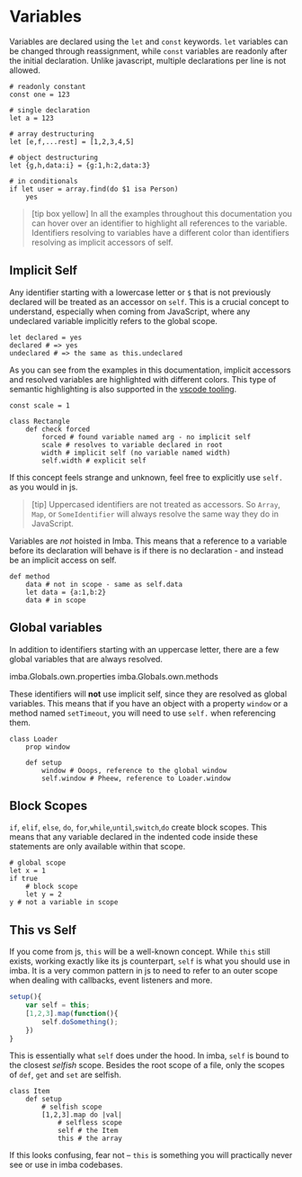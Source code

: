 # Variables

Variables are declared using the `let` and `const` keywords. `let` variables can be changed through reassignment, while `const` variables are readonly after the initial declaration. Unlike javascript, multiple declarations per line is not allowed.

```imba
# readonly constant
const one = 123

# single declaration
let a = 123

# array destructuring
let [e,f,...rest] = [1,2,3,4,5]

# object destructuring
let {g,h,data:i} = {g:1,h:2,data:3}

# in conditionals
if let user = array.find(do $1 isa Person)
	yes
```

> [tip box yellow] In all the examples throughout this documentation you can hover over an identifier to highlight all references to the variable. Identifiers resolving to variables have a different color than identifiers resolving as implicit accessors of self.

## Implicit Self

Any identifier starting with a lowercase letter or `$` that is not previously declared will be treated as an accessor on `self`. This is a crucial concept to understand, especially when coming from JavaScript, where any undeclared variable implicitly refers to the global scope.

```imba
let declared = yes
declared # => yes
undeclared # => the same as this.undeclared
```

As you can see from the examples in this documentation, implicit accessors and resolved variables are highlighted with different colors. This type of semantic highlighting is also supported in the [vscode tooling](https://marketplace.visualstudio.com/items?itemName=scrimba.vsimba).

```imba
const scale = 1

class Rectangle
    def check forced
        forced # found variable named arg - no implicit self
        scale # resolves to variable declared in root
        width # implicit self (no variable named width)
        self.width # explicit self
```

If this concept feels strange and unknown, feel free to explicitly use `self.` as you would in js.

> [tip] Uppercased identifiers are not treated as accessors. So `Array`, `Map`, or `SomeIdentifier` will always resolve the same way they do in JavaScript.

Variables are _not_ hoisted in Imba. This means that a reference to a variable before its declaration will behave is if there is no declaration - and instead be an implicit access on self.

```imba
def method
	data # not in scope - same as self.data
	let data = {a:1,b:2}
	data # in scope
```

## Global variables

In addition to identifiers starting with an uppercase letter, there are a few global variables that are always resolved.

<api-list>imba.Globals.own.properties</api-list>
<api-list>imba.Globals.own.methods</api-list>

These identifiers will **not** use implicit self, since they are resolved as global variables. This means that if you have an object with a property `window` or a method named `setTimeout`, you will need to use `self.` when referencing them.

```imba
class Loader
    prop window

    def setup
        window # Ooops, reference to the global window
        self.window # Pheew, reference to Loader.window
```

## Block Scopes

`if`, `elif`, `else`, `do`, `for`,`while`,`until`,`switch`,`do` create block scopes. This means that any variable declared in the indented code inside these statements are only available within that scope.

```imba
# global scope
let x = 1
if true
	# block scope
	let y = 2
y # not a variable in scope
```

## This vs Self

If you come from js, `this` will be a well-known concept. While `this` still exists, working exactly like its js counterpart, `self` is what you should use in imba. It is a very common pattern in js to need to refer to an outer scope when dealing with callbacks, event listeners and more.

```javascript
setup(){
	var self = this;
	[1,2,3].map(function(){
		self.doSomething();
	})
}
```

This is essentially what `self` does under the hood. In imba, `self` is bound to the closest _selfish_ scope. Besides the root scope of a file, only the scopes of `def`, `get` and `set` are selfish.

```imba
class Item
	def setup
		# selfish scope
		[1,2,3].map do |val|
			# selfless scope
			self # the Item
			this # the array
```

If this looks confusing, fear not – `this` is something you will practically never see or use in imba codebases.